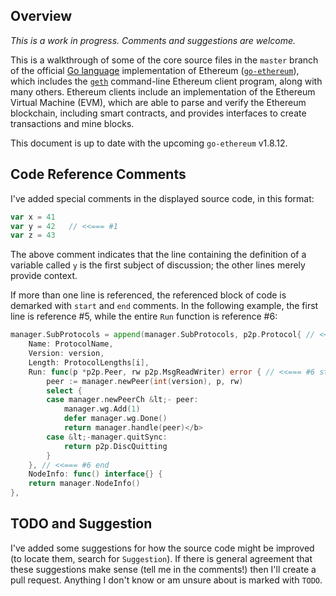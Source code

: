 ## Overview

_This is a work in progress. Comments and suggestions are welcome._

This is a walkthrough of some of the core source files in the `master` branch of the official [Go language](https://golang.org/) implementation of Ethereum \([`go-ethereum`](https://github.com/ethereum/go-ethereum)\), which includes the [`geth`](https://github.com/ethereum/go-ethereum/tree/master/core/vm) command-line Ethereum client program, along with many others. Ethereum clients include an implementation of the Ethereum Virtual Machine \(EVM\), which are able to parse and verify the Ethereum blockchain, including smart contracts, and provides interfaces to create transactions and mine blocks.

This document is up to date with the upcoming `go-ethereum` v1.8.12.

## Code Reference Comments
I've added special comments in the displayed source code, in this format:
```go
var x = 41
var y = 42   // <<=== #1
var z = 43
```
The above comment indicates that the line containing the definition of a variable called `y` is the first subject of discussion; the other lines merely provide context.

If more than one line is referenced, the referenced block of code is demarked with `start` and `end` comments. In the following example, the first line is reference #5, while the entire `Run` function is reference #6:
```go
manager.SubProtocols = append(manager.SubProtocols, p2p.Protocol{ // <<=== #5
    Name: ProtocolName,
    Version: version,
    Length: ProtocolLengths[i],
    Run: func(p *p2p.Peer, rw p2p.MsgReadWriter) error { // <<=== #6 start
        peer := manager.newPeer(int(version), p, rw)
        select {
        case manager.newPeerCh &lt;- peer:
            manager.wg.Add(1)
            defer manager.wg.Done()
            return manager.handle(peer)</b>
        case &lt;-manager.quitSync:
            return p2p.DiscQuitting
        }
    }, // <<=== #6 end
    NodeInfo: func() interface{} {
    return manager.NodeInfo()
},
```

## TODO and Suggestion
I've added some suggestions for how the source code might be improved \(to locate them, search for `Suggestion`\). If there is general agreement that these suggestions make sense \(tell me in the comments!\) then I'll create a pull request. Anything I don't know or am unsure about is marked with `TODO`.

